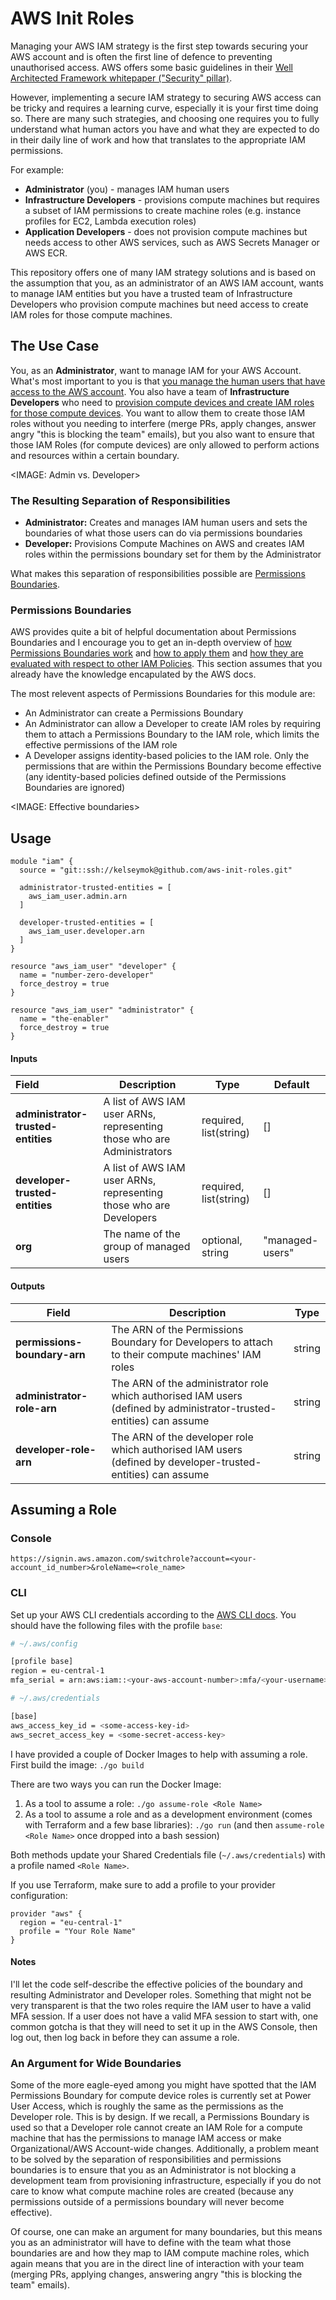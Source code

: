 # AWS Init Roles

Managing your AWS IAM strategy is the first step towards securing your AWS account and is often the first line of defence to preventing unauthorised access.  AWS offers some basic guidelines in their [Well Architected Framework whitepaper ("Security" pillar)](https://d1.awsstatic.com/whitepapers/architecture/AWS_Well-Architected_Framework.pdf). 

However, implementing a secure IAM strategy to securing AWS access can be tricky and requires a learning curve, especially it is your first time doing so. There are many such strategies, and choosing one requires you to fully understand what human actors you have and what they are expected to do in their daily line of work and how that translates to the appropriate IAM permissions.

For example:

* **Administrator** (you) - manages IAM human users
* **Infrastructure Developers** - provisions compute machines but requires a subset of IAM permissions to create machine roles (e.g. instance profiles for EC2, Lambda execution roles)
* **Application Developers** - does not provision compute machines but needs access to other AWS services, such as AWS Secrets Manager or AWS ECR.

This repository offers one of many IAM strategy solutions and is based on the assumption that you, as an administrator of an AWS IAM account, wants to manage IAM entities but you have a trusted team of Infrastructure Developers who provision compute machines but need access to create IAM roles for those compute machines.

## The Use Case

You, as an **Administrator**, want to manage IAM for your AWS Account. What's most important to you is that <u>you manage the human users that have access to the AWS account</u>. You also have a team of **Infrastructure Developers** who need to <u>provision compute devices and create IAM roles for those compute devices</u>. You want to allow them to create those IAM roles without you needing to interfere (merge PRs, apply changes, answer angry "this is blocking the team" emails), but you also want to ensure that those IAM Roles (for compute devices) are only allowed to perform actions and resources within a certain boundary.

<IMAGE: Admin vs. Developer>

### The Resulting Separation of Responsibilities

* **Administrator:** Creates and manages IAM human users and sets the boundaries of what those users can do via permissions boundaries
* **Developer:** Provisions Compute Machines on AWS and creates IAM roles within the permissions boundary set for them by the Administrator

What makes this separation of responsibilities possible are [Permissions Boundaries](#permissions-boundaries).

### Permissions Boundaries

AWS provides quite a bit of helpful documentation about Permissions Boundaries and I encourage you to get an in-depth overview of [how Permissions Boundaries work](https://docs.aws.amazon.com/IAM/latest/UserGuide/access_policies_boundaries.html) and [how to apply them](https://docs.aws.amazon.com/IAM/latest/UserGuide/list_identityandaccessmanagement.html) and [how they are evaluated with respect to other IAM Policies](https://docs.aws.amazon.com/IAM/latest/UserGuide/reference_policies_evaluation-logic.html). This section assumes that you already have the knowledge encapulated by the AWS docs.

The most relevent aspects of Permissions Boundaries for this module are:

* An Administrator can create a Permissions Boundary
* An Administrator can allow a Developer to create IAM roles by requiring them to attach a Permissions Boundary to the IAM role, which limits the effective permissions of the IAM role
* A Developer assigns identity-based policies to the IAM role. Only the permissions that are within the Permissions Boundary become effective (any identity-based policies defined outside of the Permissions Boundaries are ignored)

<IMAGE: Effective boundaries>

## Usage

```hcl-terraform
module "iam" {
  source = "git::ssh://kelseymok@github.com/aws-init-roles.git"

  administrator-trusted-entities = [
    aws_iam_user.admin.arn
  ]
  
  developer-trusted-entities = [
    aws_iam_user.developer.arn
  ]
}

resource "aws_iam_user" "developer" {
  name = "number-zero-developer"
  force_destroy = true
}

resource "aws_iam_user" "administrator" {
  name = "the-enabler"
  force_destroy = true
}
```

#### Inputs

| Field                              | Description                                                  | Type                   | Default         |
| :--------------------------------- | ------------------------------------------------------------ | ---------------------- | --------------- |
| **administrator-trusted-entities** | A list of AWS IAM user ARNs, representing those who are Administrators | required, list(string) | []              |
| **developer-trusted-entities**     | A list of AWS IAM user ARNs, representing those who are Developers | required, list(string) | []              |
| **org**                            | The name of the group of managed users                       | optional, string       | "managed-users" |

#### Outputs

| Field                        | Description                                                  | Type   |
| ---------------------------- | ------------------------------------------------------------ | ------ |
| **permissions-boundary-arn** | The ARN of the Permissions Boundary for Developers to attach to their compute machines' IAM roles | string |
| **administrator-role-arn**   | The ARN of the administrator role which authorised IAM users (defined by administrator-trusted-entities) can assume | string |
| **developer-role-arn**       | The ARN of the developer role which authorised IAM users (defined by developer-trusted-entities) can assume | string |

## Assuming a Role

### Console

```
https://signin.aws.amazon.com/switchrole?account=<your-account_id_number>&roleName=<role_name>
```

### CLI

Set up your AWS CLI credentials according to the [AWS CLI docs](https://docs.aws.amazon.com/cli/latest/userguide/cli-chap-configure.html). You should have the following files with the profile `base`:

```bash
# ~/.aws/config

[profile base]                                            
region = eu-central-1                                          
mfa_serial = arn:aws:iam::<your-aws-account-number>:mfa/<your-username>
```

```bash
# ~/.aws/credentials

[base]
aws_access_key_id = <some-access-key-id>
aws_secret_access_key = <some-secret-access-key>
```

I have provided a couple of Docker Images to help with assuming a role. First build the image: `./go build`

There are two ways you can run the Docker Image:

1. As a tool to assume a role: `./go assume-role <Role Name>`
2. As a tool to assume a role and as a development environment (comes with Terraform and a few base libraries): `./go run` (and then `assume-role <Role Name>` once dropped into a bash session)

Both methods update your Shared Credentials file (`~/.aws/credentials`) with a profile named `<Role Name>`. 

If you use Terraform, make sure to add a profile to your provider configuration:
```hcl-terraform
provider "aws" {
  region = "eu-central-1"
  profile = "Your Role Name"
}
```

#### Notes

I'll let the code self-describe the effective policies of the boundary and resulting Administrator and Developer roles. Something that might not be very transparent is that the two roles require the IAM user to have a valid MFA session. If a user does not have a valid MFA session to start with, one common gotcha is that they will need to set it up in the AWS Console, then log out, then log back in before they can assume a role.



### An Argument for Wide Boundaries

Some of the more eagle-eyed among you might have spotted that the IAM Permissions Boundary for compute device roles is currently set at Power User Access, which is roughly the same as the permissions as the Developer role. This is by design.   If we recall, a Permissions Boundary is used so that a Developer role cannot create an IAM Role for a compute machine that has the permissions to manage IAM access or make Organizational/AWS Account-wide changes. Additionally, a problem meant to be solved by the separation of responsibilities and permissions boundaries is to ensure that you as an Administrator is not blocking a development team from provisioning infrastructure, especially if you do not care to know what compute machine roles are created (because any permissions outside of a permissions boundary will never become effective).

Of course, one can make an argument for many boundaries, but this means you as an administrator will have to define with the team what those boundaries are and how they map to IAM compute machine roles, which again means that you are in the direct line of interaction with your team (merging PRs, applying changes, answering angry "this is blocking the team" emails).


